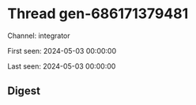 # Thread gen-686171379481
Channel: integrator

First seen: 2024-05-03 00:00:00

Last seen: 2024-05-03 00:00:00

## Digest


